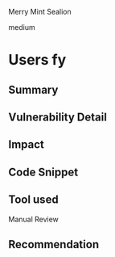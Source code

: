 Merry Mint Sealion

medium

# Users fy

## Summary

## Vulnerability Detail

## Impact

## Code Snippet

## Tool used

Manual Review

## Recommendation
